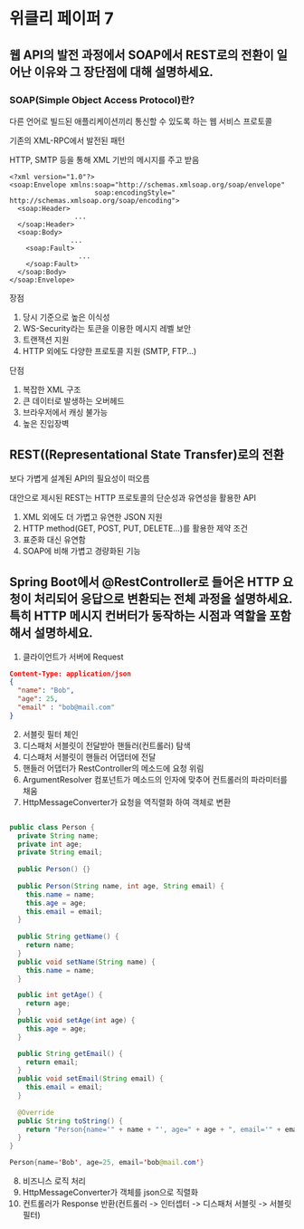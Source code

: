 # 위클리 페이퍼 7

## 웹 API의 발전 과정에서 SOAP에서 REST로의 전환이 일어난 이유와 그 장단점에 대해 설명하세요.

### SOAP(Simple Object Access Protocol)란?

다른 언어로 빌드된 애플리케이션끼리 통신할 수 있도록 하는 웹 서비스 프로토콜

기존의 XML-RPC에서 발전된 패턴

HTTP, SMTP 등을 통해 XML 기반의 메시지를 주고 받음

```SOAP
<?xml version="1.0"?>
<soap:Envelope xmlns:soap="http://schemas.xmlsoap.org/soap/envelope" 
                     soap:encodingStyle=" http://schemas.xmlsoap.org/soap/encoding">
  <soap:Header>
                ...
  </soap:Header>
  <soap:Body>
               ...
    <soap:Fault>
                 ...
    </soap:Fault>
  </soap:Body>
</soap:Envelope>

```

장점
1) 당시 기준으로 높은 이식성
2) WS-Security라는 토큰을 이용한 메시지 레벨 보안
3) 트랜잭션 지원
4) HTTP 외에도 다양한 프로토콜 지원 (SMTP, FTP...)

단점
1) 복잡한 XML 구조
2) 큰 데이터로 발생하는 오버헤드
3) 브라우저에서 캐싱 불가능
4) 높은 진입장벽

## REST((Representational State Transfer)로의 전환

보다 가볍게 설계된 API의 필요성이 떠오름

대안으로 제시된 REST는 HTTP 프로토콜의 단순성과 유연성을 활용한 API

1) XML 외에도 더 가볍고 유연한 JSON 지원
2) HTTP method(GET, POST, PUT, DELETE...)를 활용한 제약 조건
3) 표준화 대신 유연함
4) SOAP에 비해 가볍고 경량화된 기능


## Spring Boot에서 @RestController로 들어온 HTTP 요청이 처리되어 응답으로 변환되는 전체 과정을 설명하세요. 특히 HTTP 메시지 컨버터가 동작하는 시점과 역할을 포함해서 설명하세요.

1) 클라이언트가 서버에 Request

```JSON
Content-Type: application/json
{
  "name": "Bob",
  "age": 25,
  "email" : "bob@mail.com"
}
```

2) 서블릿 필터 체인
3) 디스패처 서블릿이 전달받아 핸들러(컨트롤러) 탐색
4) 디스패처 서블릿이 핸들러 어댑터에 전달
5) 핸들러 어댑터가 RestController의 메소드에 요청 위림
6) ArgumentResolver 컴포넌트가 메소드의 인자에 맞추어 컨트롤러의 파라미터를 채움
7) HttpMessageConverter가 요청을 역직렬화 하여 객체로 변환
```Java

public class Person {
  private String name;
  private int age;
  private String email;
  
  public Person() {}
  
  public Person(String name, int age, String email) {
    this.name = name;
    this.age = age;
    this.email = email;
  }
  
  public String getName() {
    return name;
  }
  public void setName(String name) {
    this.name = name;
  }

  public int getAge() {
    return age;
  }
  public void setAge(int age) {
    this.age = age;
  }

  public String getEmail() {
    return email;
  }
  public void setEmail(String email) {
    this.email = email;
  }
  
  @Override
  public String toString() {
    return "Person{name='" + name + "', age=" + age + ", email='" + email + "'}";
  }
}

Person{name='Bob', age=25, email='bob@mail.com'}
```
8) 비즈니스 로직 처리
9) HttpMessageConverter가 객체를 json으로 직렬화
10) 컨트롤러가 Response 반환(컨트롤러 -> 인터셉터 -> 디스패처 서블릿 -> 서블릿 필터)
